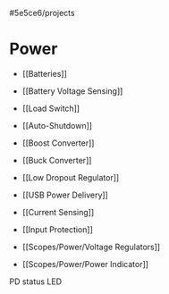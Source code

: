 #5e5ce6/projects 

# Power

- [[Batteries]]
- [[Battery Voltage Sensing]]
- [[Load Switch]]
- [[Auto-Shutdown]]

- [[Boost Converter]]
- [[Buck Converter]]
- [[Low Dropout Regulator]]

- [[USB Power Delivery]]
- [[Current Sensing]]

- [[Input Protection]]
- [[Scopes/Power/Voltage Regulators]]

- [[Scopes/Power/Power Indicator]]

PD status LED